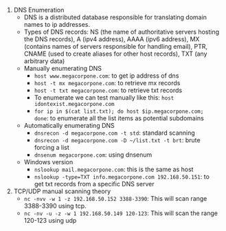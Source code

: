 1. DNS Enumeration
	- DNS is a distributed database responsible for translating domain names to ip addresses.
	- Types of DNS records: NS (the name of authoritative servers hosting the DNS records), A (ipv4 address), AAAA (ipv6 address), MX (contains names of servers responsible for handling email), PTR, CNAME (used to create aliases for other host records), TXT (any arbitrary data)
	- Manually enumerating DNS
		- `host www.megacorpone.com`: to get ip address of dns
		- `host -t mx megacorpone.com`: to retrieve mx records
		- `host -t txt megacorpone.com`: to retrieve txt records
		- To enumerate we can test manually like this: `host idontexist.megacorpone.com`
		- `for ip in $(cat list.txt); do host $ip.megacorpone.com; done`: to enumerate all the list items as potential subdomains
	- Automatically enumerating DNS
		- `dnsrecon -d megacorpone.com -t std`: standard scanning
		- `dnsrecon -d megacorpone.com -D ~/list.txt -t brt`: brute forcing a list
		- `dnsenum megacorpone.com`: using dnsenum
	- Windows version
		- `nslookup mail.megacorpone.com`: this is the same as host
		- `nslookup -type=TXT info.megacorpone.com 192.168.50.151`: to get txt records from a specific DNS server
2. TCP/UDP manual scanning theory
	- `nc -nvv -w 1 -z 192.168.50.152 3388-3390`: This will scan range 3388-3390 using tcp.
	- `nc -nv -u -z -w 1 192.168.50.149 120-123`: This will scan the range 120-123 using udp